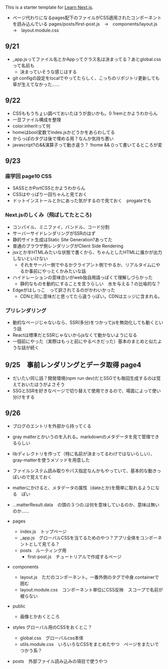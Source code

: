 This is a starter template for [Learn Next.js](https://nextjs.org/learn).

- ページ代わりになるpages配下のファイルがCSS適用されたコンポーネントを読み込んでいる
pages/posts/first-post.js　→　components/layout.js　→　layout.module.css

## 9/21
- _app.jsってファイル名とかAppってクラス名は決まってる？あとglobal.cssって名前も
  - 決まっていそうな感じはする
- git configの設定をlocalでやってたらしく、こっちのリポジトリ更新しても草が生えてなかった……

## 9/22
- CSSももうちょい調べておいたほうが良いかも。0 1remとかようわからん
- 一旦ファイル構成を整理
- color:inheritって何
- homeはbool変数でindex.jsかどうかをあらわしてる
- からっぽのタグは後で埋める用？なんか気持ち悪い
- javascript?の&&演算子って動き違う？ !home && ()って書いてるところが変

## 9/23
### 座学回 page10 CSS
- SASSとかPortCSSとかようわからん
- CSSはやっぱり一回ちゃんと見ておく
- ドットインストールとかにあった気がするので見ておく　progateでも

### Next.jsのしくみ（飛ばしてたところ)
- コンパイル、ミニファイ、バンドル、コード分割
- サーバーサイドレンダリングがSSRのはず
- 静的サイト生成はStatic Site Generation?あってた
- 普通のブラウザ側レンダリングがClient Side Rendering
- jsxとか半HTMLみたいな状態で書くから、ちゃんとしたHTMLに誰かが出力しないといけない
  - それをサーバー側でやるかクライアント側でやるか、リアルタイムにやるか事前にやっとくかみたいな話
- ハイドレーションの意味合いがweb独自用語っぽくて理解しづらかった
  - 静的なものを動的にすることを言うらしい　水を与える？の比喩的な？
- Edgeがはしっこ　って訳されてるのがかわいかった
  - CDNと同じ意味だと思ってたら違うっぽい。CDNはエッジに含まれる。

### プリレンダリング
- 動的なページじゃないなら、SSR(多分)をつかってjsを無効化しても動くという話
- Reactは標準だとSSRじゃないからjsなくて動かないようになる
- 一個前にやった（実際はもっと前にやるべきだった）基本のまとめと似たような話が続く

## 9/25　事前レンダリングとデータ取得 page4
- だいたい同じ話？開発環境(npm run dev)だとSSGでも毎回生成するのは覚えておいたほうがよさそう
- SSGとSSRを好きなページで切り替えて使用できるので、場面によって使い分けをする 

## 9/26
- ブログのエントリを外部から持ってくる
- gray matterとかいうのを入れる。markdownのメタデータを見て管理できるらしい
- libディレクトリを作って（特に名前が決まってるわけではないらしい）、gray-matterを使うメソッドを用意した
- ファイルシステム読み取りやパス指定なんかもやっていて、基本的な動きっぽいので覚えておく
- matterにかけると、メタデータの属性（dateとか)を簡単に取れるようになる　ぽい
- ...matterResult.data　の頭の３つの.は何を意味しているのか、意味は無いのか……


- pages
  - index.js　トップページ
  - _app.js　グローバルCSSを当てるためのやつ？アプリ全体をコンポーネントとして見てる？
  - posts　ルーティング用
    - first-post.js　チュートリアルで作成するページ
- components
  - layout.js　ただのコンポーネント。一番外側のタグで中身.containerで囲む
  - layout.module.css　コンポーネント単位にCSS反映　スコープで名前が被らない
- public
  - 画像とかおくところ
- styles グローバル用のCSSをおくとこ？
  - global.css　グローバルcss本体
  - utils.module.css　いろいろなCSSをまとめたやつ　ページをまたいでつかう系？
- posts　外部ファイル読み込みの項目で使うやつ